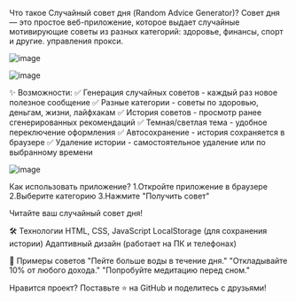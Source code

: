 Что такое Случайный совет дня (Random Advice Generator)?
Совет дня — это простое веб-приложение, которое выдает случайные мотивирующие советы из разных категорий: здоровье, финансы, спорт и другие.
 управления прокси.
 
![image](https://github.com/user-attachments/assets/53f54f32-3abc-42c6-bda7-2cae52345d77)

![image](https://github.com/user-attachments/assets/6b231918-1749-4c8f-8bba-eecb3767b753)


✨ Возможности:
✅ Генерация случайных советов - каждый раз новое полезное сообщение
✅ Разные категории - советы по здоровью, деньгам, жизни, лайфхакам
✅ История советов - просмотр ранее сгенерированных рекомендаций
✅ Темная/светлая тема - удобное переключение оформления
✅ Автосохранение - история сохраняется в браузере
✅ Удаление истории - самостоятельное удаление или по выбранному времени

![image](https://github.com/user-attachments/assets/85994d95-c93b-4c08-afba-aad8ee59231f)


Как использовать приложение?
1.Откройте приложение в браузере
2.Выберите категорию 
3.Нажмите "Получить совет"

Читайте ваш случайный совет дня!

🛠 Технологии
HTML, CSS, JavaScript
LocalStorage (для сохранения истории)
Адаптивный дизайн (работает на ПК и телефонах)

📜 Примеры советов
"Пейте больше воды в течение дня."
"Откладывайте 10% от любого дохода."
"Попробуйте медитацию перед сном."

Нравится проект?
Поставьте ⭐ на GitHub и поделитесь с друзьями!


